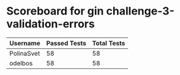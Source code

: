 # Scoreboard for gin challenge-3-validation-errors

| Username   | Passed Tests | Total Tests |
|------------|--------------|-------------|
| PolinaSvet | 58 | 58 |
| odelbos | 58 | 58 |
